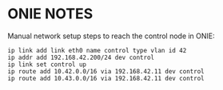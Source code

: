 # ONIE NOTES

Manual network setup steps to reach the control node in ONIE:

```shell
ip link add link eth0 name control type vlan id 42
ip addr add 192.168.42.200/24 dev control
ip link set control up
ip route add 10.42.0.0/16 via 192.168.42.11 dev control
ip route add 10.43.0.0/16 via 192.168.42.11 dev control
```
